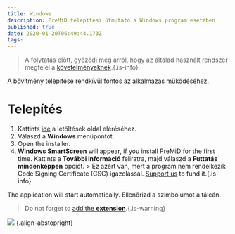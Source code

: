 ```yaml
---
title: Windows
description: PreMiD telepítési útmutató a Windows program esetében
published: true
date: 2020-01-20T06:49:44.173Z
tags:
---
```


> A folytatás előtt, győződj meg arról, hogy az általad használt rendszer megfelel a [követelményeknek](/install/requirements).{.is-info}

A bővítmény telepítése rendkívül fontos az alkalmazás működéséhez.

# Telepítés
1. Kattints [ide](https://premid.app/downloads) a letöltések oldal eléréséhez.
2. Válaszd a **Windows** menüpontot.
3. Open the installer.
4. **Windows SmartScreen** will appear, if you install PreMiD for the first time. Kattints a **További információ** feliratra, majd válaszd a **Futtatás mindenképpen** opciót. > Ez azért van, mert a program nem rendelkezik Code Signing Certificate (CSC) igazolással. [Support us](https://www.patreon.com/Timeraa) to fund it.{.is-info}

The application will start automatically. Ellenőrizd a szimbólumot a tálcán.

> Do not forget to [add the **extension**](/install).{.is-warning}

![](https://a.icons8.com/djxbtnYm/GBjHDS/svg.svg) {.align-abstopright}